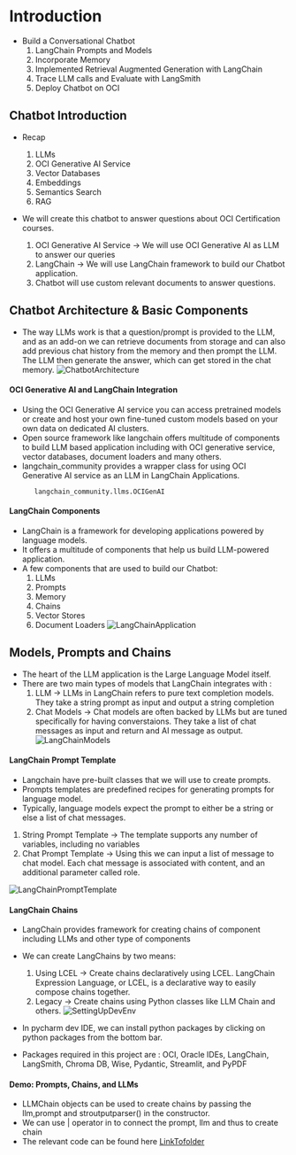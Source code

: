 # Introduction

 - Build a Conversational Chatbot
    1. LangChain Prompts and Models
    2. Incorporate Memory
    3. Implemented Retrieval Augmented Generation with LangChain
    4. Trace LLM calls and Evaluate with LangSmith
    5. Deploy Chatbot on OCI

## Chatbot Introduction

 - Recap
    1. LLMs
    2. OCI Generative AI Service
    3. Vector Databases
    4. Embeddings
    5. Semantics Search
    6. RAG

 - We will create this chatbot to answer questions about OCI Certification courses.
   1. OCI Generative AI Service -> We will use OCI Generative AI as LLM to answer our queries
   2. LangChain -> We will use LangChain framework to build our Chatbot application.
   3. Chatbot will use custom relevant documents to answer questions.

## Chatbot Architecture & Basic Components

 - The way LLMs work is that a question/prompt is provided to the LLM, and as an add-on we can retrieve documents from storage
and can also add previous chat history from the memory and then prompt the LLM. The LLM then generate the answer, which
can get stored in the chat memory.
![ChatbotArchitecture](/ChatbotArchitecture.png)

#### OCI Generative AI and LangChain Integration
 - Using the OCI Generative AI service you can access pretrained models or create and host your own fine-tuned custom models
based on your own data on dedicated AI clusters.
 - Open source framework like langchain offers multitude of components to build LLM based application including with OCI
generative service, vector databases, document loaders and many others. 
 - langchain_community provides a wrapper class for using OCI Generative AI service as an LLM in LangChain Applications.
   ```
      langchain_community.llms.OCIGenAI
   ```

#### LangChain Components
 - LangChain is a framework for developing applications powered by language models.
 - It offers a multitude of components that help us build LLM-powered application.
 - A few components that are used to build our Chatbot:
   1. LLMs
   2. Prompts
   3. Memory
   4. Chains
   5. Vector Stores
   6. Document Loaders
![LangChainApplication](/LangChainApplication.png)

## Models, Prompts and Chains
 - The heart of the LLM application is the Large Language Model itself.
 - There are two main types of models that LangChain integrates with :
   1. LLM -> LLMs in LangChain refers to pure text completion models. They take a string prompt as input and output a 
string completion
   2. Chat Models -> Chat models are often backed by LLMs but are tuned specifically for having converstaions.
They take a list of chat messages as input and return and AI message as output.
![LangChainModels](/LangChainModels.png)

#### LangChain Prompt Template
 - Langchain have pre-built classes that we will use to create prompts.
 - Prompts templates are predefined recipes for generating prompts for language model.
 - Typically, language models expect the prompt to either be a string or else a list of chat messages.
 
1. String Prompt Template -> The template supports any number of variables, including no variables
2. Chat Prompt Template -> Using this we can input a list of message to chat model. Each chat message is associated with
content, and an additional parameter called role.

![LangChainPromptTemplate](/LangChainPromptTemplate.png)

#### LangChain Chains
 - LangChain provides framework for creating chains of component including LLMs and other type of components
 - We can create LangChains by two means:
   1. Using LCEL -> Create chains declaratively using LCEL. LangChain Expression Language, or LCEL, is a declarative way
to easily compose chains together.
   2. Legacy -> Create chains using Python classes like LLM Chain and others.
![SettingUpDevEnv](/SettingUpDevEnv.png)

 - In pycharm dev IDE, we can install python packages by clicking on python packages from the bottom bar.
 - Packages required in this project are : OCI, Oracle IDEs, LangChain, LangSmith, Chroma DB, Wise, Pydantic, Streamlit,
and PyPDF

#### Demo: Prompts, Chains, and LLMs
 - LLMChain objects can be used to create chains by passing the llm,prompt and stroutputparser() in the constructor.
 - We can use | operator in to connect the prompt, llm and thus to create chain
 - The relevant code can be found here [LinkTofolder](./code)